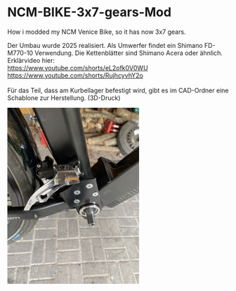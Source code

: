 # NCM-BIKE-3x7-gears-Mod
How i modded my NCM Venice Bike, so it has now 3x7 gears.

Der Umbau wurde 2025 realisiert.
Als Umwerfer findet ein Shimano FD-M770-10 Verwendung.
Die Kettenblätter sind Shimano Acera oder ähnlich. <br>
Erklärvideo hier:<br>
https://www.youtube.com/shorts/eL2ofk0V0WU <br>
https://www.youtube.com/shorts/RujhcyvhY2o <br>
<br>
Für das Teil, dass am Kurbellager befestigt wird, gibt es im CAD-Ordner eine Schablone zur Herstellung.
(3D-Druck)

<img src="Pictures/IMG_5543.JPG" width="300px" />
